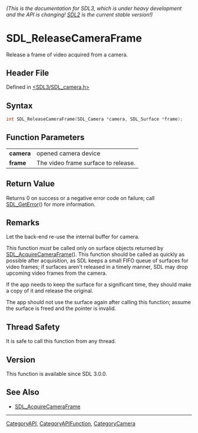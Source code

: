 ###### (This is the documentation for SDL3, which is under heavy development and the API is changing! [SDL2](https://wiki.libsdl.org/SDL2/) is the current stable version!)
# SDL_ReleaseCameraFrame

Release a frame of video acquired from a camera.

## Header File

Defined in [<SDL3/SDL_camera.h>](https://github.com/libsdl-org/SDL/blob/main/include/SDL3/SDL_camera.h)

## Syntax

```c
int SDL_ReleaseCameraFrame(SDL_Camera *camera, SDL_Surface *frame);

```

## Function Parameters

|                |                                     |
| -------------- | ----------------------------------- |
| **camera**     | opened camera device                |
| **frame**      | The video frame surface to release. |

## Return Value

Returns 0 on success or a negative error code on failure; call
[SDL_GetError](SDL_GetError)() for more information.

## Remarks

Let the back-end re-use the internal buffer for camera.

This function _must_ be called only on surface objects returned by
[SDL_AcquireCameraFrame](SDL_AcquireCameraFrame)(). This function should be
called as quickly as possible after acquisition, as SDL keeps a small FIFO
queue of surfaces for video frames; if surfaces aren't released in a timely
manner, SDL may drop upcoming video frames from the camera.

If the app needs to keep the surface for a significant time, they should
make a copy of it and release the original.

The app should not use the surface again after calling this function;
assume the surface is freed and the pointer is invalid.

## Thread Safety

It is safe to call this function from any thread.

## Version

This function is available since SDL 3.0.0.

## See Also

- [SDL_AcquireCameraFrame](SDL_AcquireCameraFrame)

----
[CategoryAPI](CategoryAPI), [CategoryAPIFunction](CategoryAPIFunction), [CategoryCamera](CategoryCamera)


